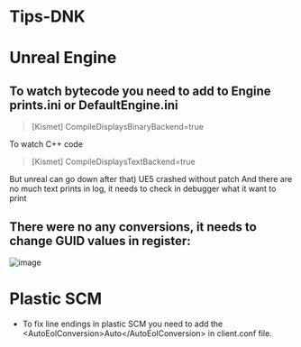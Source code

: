 # Tips-DNK

# Unreal Engine

## To watch bytecode you need to add to Engine prints.ini or DefaultEngine.ini
> [Kismet]
  CompileDisplaysBinaryBackend=true

To watch C++ code 
> [Kismet]
  CompileDisplaysTextBackend=true

But unreal can go down after that) UE5 crashed without patch
And there are no much text prints in log, it needs to check in debugger what it want to print


## There were no any conversions, it needs to change GUID values in register:
![image](https://user-images.githubusercontent.com/14108292/154050415-724f22a9-745f-4e0c-b269-c389515725f3.png)



# Plastic SCM

 - To fix line endings in plastic SCM you need to add the \<AutoEolConversion\>Auto\</AutoEolConversion\> in client.conf file.
